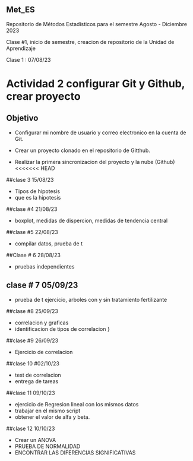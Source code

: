  ## Met_ES
Repositorio de Métodos Estadísticos para el semestre Agosto - Diciembre 2023

Clase #1, inicio de semestre, creacion de repositorio de la Unidad de Aprendizaje 

Clase 1 : 07/08/23

 # Actividad 2 configurar Git y Github, crear proyecto
 
 ## Objetivo 
 
 + Configurar mi nombre de usuario y correo electronico en la cuenta de Git.
 
 + Crear un proyecto clonado en el repositorio de Gitthub.
 + Realizar la primera sincronizacion del proyecto y la nube (Github)
<<<<<<< HEAD
 
 
 ##clase 3 15/08/23

+ Tipos de hipotesis 
+ que es la hipotesis 

 ##clase #4 21/08/23
+ boxplot, medidas de dispercion, medidas de tendencia central

 ##clase #5 22/08/23

+ compilar datos, prueba de t 



 ##Clase # 6 28/08/23
 + pruebas independientes
 
 ## clase # 7 05/09/23
+ prueba de t ejercicio, arboles con y sin tratamiento fertilizante 

 ##clase #8 25/09/23

+ correlacion y graficas 
+ identificacion de tipos de correlacion }

 ##clase #9 26/09/23

+ Ejercicio de correlacion 

 ##clase 10 #02/10/23

+ test de correlacion 
+ entrega de tareas 

 ##clase 11 09/10/23

+ ejercicio de Regresion lineal con los mismos datos 
+ trabajar en el mismo script
+ obtener el valor de alfa y beta. 

 ##clase 12 10/10/23

+ Crear un ANOVA
+ PRUEBA DE NORMALIDAD 
+ ENCONTRAR LAS DIFERENCIAS SIGNIFICATIVAS 



 
